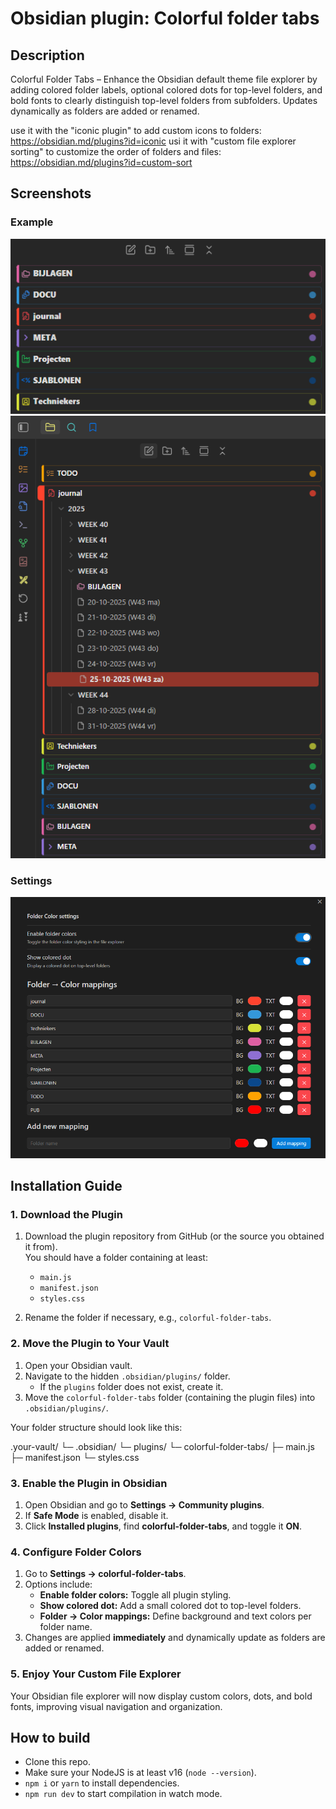 # Obsidian plugin: Colorful folder tabs


## Description
Colorful Folder Tabs – Enhance the Obsidian default theme file explorer by adding colored folder labels, optional colored dots for top-level folders, and bold fonts to clearly distinguish top-level folders from subfolders. Updates dynamically as folders are added or renamed.

use it with the "iconic plugin" to add custom icons to folders: https://obsidian.md/plugins?id=iconic
usi it with "custom file explorer sorting" to customize the order of folders and files: https://obsidian.md/plugins?id=custom-sort

## Screenshots
### Example
![alt text](docs/image2.png)
![alt text](docs/image.png)

### Settings
![alt text](docs/settings.png)



## Installation Guide

### 1. Download the Plugin

1. Download the plugin repository from GitHub (or the source you obtained it from).  
   You should have a folder containing at least:
   - `main.js`
   - `manifest.json`
   - `styles.css`

2. Rename the folder if necessary, e.g., `colorful-folder-tabs`.


### 2. Move the Plugin to Your Vault

1. Open your Obsidian vault.
2. Navigate to the hidden `.obsidian/plugins/` folder.
   - If the `plugins` folder does not exist, create it.
3. Move the `colorful-folder-tabs` folder (containing the plugin files) into `.obsidian/plugins/`.

Your folder structure should look like this:

.your-vault/
└─ .obsidian/
└─ plugins/
└─ colorful-folder-tabs/
├─ main.js
├─ manifest.json
└─ styles.css


### 3. Enable the Plugin in Obsidian

1. Open Obsidian and go to **Settings → Community plugins**.
2. If **Safe Mode** is enabled, disable it.
3. Click **Installed plugins**, find **colorful-folder-tabs**, and toggle it **ON**.


### 4. Configure Folder Colors

1. Go to **Settings → colorful-folder-tabs**.
2. Options include:
   - **Enable folder colors:** Toggle all plugin styling.
   - **Show colored dot:** Add a small colored dot to top-level folders.
   - **Folder → Color mappings:** Define background and text colors per folder name.
3. Changes are applied **immediately** and dynamically update as folders are added or renamed.


### 5. Enjoy Your Custom File Explorer

Your Obsidian file explorer will now display custom colors, dots, and bold fonts, improving visual navigation and organization.


## How to build

- Clone this repo.
- Make sure your NodeJS is at least v16 (`node --version`).
- `npm i` or `yarn` to install dependencies.
- `npm run dev` to start compilation in watch mode.

